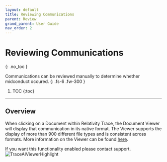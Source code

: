 ```yaml
---
layout: default
title: Reviewing Communications
parent: Review
grand_parent: User Guide
nav_order: 2
---
```


# Reviewing Communications
{: .no_toc }

Communications can be reviewed manually to determine whether midconduct occured.
{: .fs-6 .fw-300 }

1. TOC
{:toc}

---

## Overview
When clicking on a Document within Relativity Trace, the Document Viewer will display that communication in its native format. The Viewer supports the display of more than 900 different file types and is consistent across formats. More information on the Viewer can be found [here](https://help.relativity.com/RelativityOne/Content/Relativity/Viewer/Viewer.htm).

If you want this functionality enabled please contact support.
![TraceAIViewerHighlight](media/user_documentation/TraceAIViewerHighlight.png)